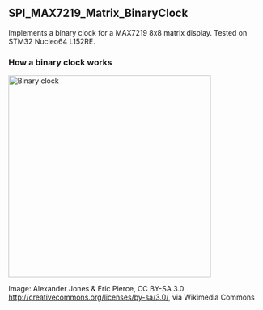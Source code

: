 ## SPI_MAX7219_Matrix_BinaryClock 
Implements a binary clock for a MAX7219 8x8 matrix display. Tested on STM32 Nucleo64 L152RE.

### How a binary clock works
<a title="Alexander Jones &amp; Eric Pierce, CC BY-SA 3.0 &lt;http://creativecommons.org/licenses/by-sa/3.0/&gt;, via Wikimedia Commons" href="https://commons.wikimedia.org/wiki/File:Binary_clock.png"><img width="400" alt="Binary clock" src="https://upload.wikimedia.org/wikipedia/commons/thumb/7/72/Binary_clock.png/256px-Binary_clock.png?20060605215758"></a>

Image: Alexander Jones & Eric Pierce, CC BY-SA 3.0 <http://creativecommons.org/licenses/by-sa/3.0/>, via Wikimedia Commons
